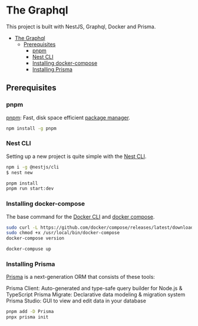 # The Graphql
This project is built with NestJS, Graphql, Docker and Prisma.

- [The Graphql](#the-graphql)
  - [Prerequisites](#prerequisites)
    - [pnpm](#pnpm)
    - [Nest CLI](#nest-cli)
    - [Installing docker-compose](#installing-docker-compose)
    - [Installing Prisma](#installing-prisma)



## Prerequisites
### pnpm
[pnpm](https://pnpm.io/installation): Fast, disk space efficient [package manager](https://pnpm.io/cli/add).
```bash
npm install -g pnpm

```
### Nest CLI
Setting up a new project is quite simple with the [Nest CLI](https://docs.nestjs.com/first-steps).

```bash
npm i -g @nestjs/cli
$ nest new

pnpm install
pnpm run start:dev


```

### Installing docker-compose

The base command for the [Docker CLI](https://docs.docker.com/engine/reference/commandline/docker/) and [docker compose](https://docs.docker.com/engine/reference/commandline/compose/).


```bash
sudo curl -L https://github.com/docker/compose/releases/latest/download/docker-compose-$(uname -s)-$(uname -m) -o /usr/local/bin/docker-compose
sudo chmod +x /usr/local/bin/docker-compose
docker-compose version

docker-compuse up

```
### Installing Prisma
[Prisma](https://www.prisma.io/docs/getting-started) is a next-generation ORM that consists of these tools:

Prisma Client: Auto-generated and type-safe query builder for Node.js & TypeScript
Prisma Migrate: Declarative data modeling & migration system
Prisma Studio: GUI to view and edit data in your database

```bash
pnpm add -D Prisma
pnpx prisma init
```